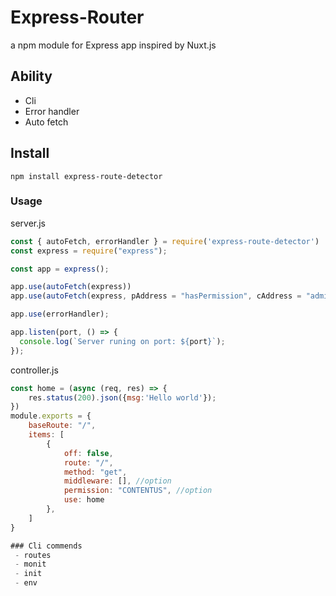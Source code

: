 # Express-Router

a npm module for Express app inspired by Nuxt.js

## Ability
 - Cli
 - Error handler
 - Auto fetch

 ## Install
 ```shell
 npm install express-route-detector
```
### Usage 

server.js
```js
const { autoFetch, errorHandler } = require('express-route-detector')
const express = require("express");

const app = express();

app.use(autoFetch(express))
app.use(autoFetch(express, pAddress = "hasPermission", cAddress = "admins", mAddress = "middleware"))

app.use(errorHandler);

app.listen(port, () => {
  console.log(`Server runing on port: ${port}`);
});

```

controller.js
```js
const home = (async (req, res) => {
    res.status(200).json({msg:'Hello world'});
})
module.exports = {
    baseRoute: "/",
    items: [
        {
            off: false,
            route: "/",
            method: "get",
            middleware: [], //option
            permission: "CONTENTUS", //option
            use: home
        },
    ]
}

### Cli commends
 - routes
 - monit
 - init
 - env
